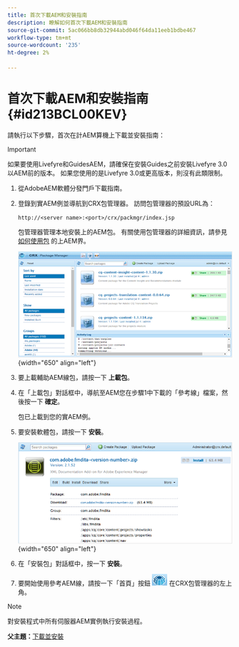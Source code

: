 ```yaml
---
title: 首次下載AEM和安裝指南
description: 瞭解如何首次下載AEM和安裝指南
source-git-commit: 5ac066bb8db32944abd046f64da11eeb1bdbe467
workflow-type: tm+mt
source-wordcount: '235'
ht-degree: 2%

---
```



# 首次下載AEM和安裝指南 {#id213BCL00KEV}

請執行以下步驟，首次在計AEM算機上下載並安裝指南：

>[!IMPORTANT]
>
> 如果要使用Livefyre和GuidesAEM，請確保在安裝Guides之前安裝Livefyre 3.0以AEM前的版本。 如果您使用的是Livefyre 3.0或更高版本，則沒有此類限制。

1. 從AdobeAEM軟體分發門戶下載指南。

1. 登錄到實AEM例並導航到CRX包管理器。 訪問包管理器的預設URL為：

   ```http
   http://<server name>:<port>/crx/packmgr/index.jsp
   ```

   包管理器管理本地安裝上的AEM包。 有關使用包管理器的詳細資訊，請參見 [如何使用包](https://helpx.adobe.com/tw/experience-manager/6-5/sites/administering/using/package-manager.html) 的上AEM界。

   ![](assets/package-manager.png){width="650" align="left"}

1. 要上載輔助AEM線包，請按一下 **上載包**。

1. 在「上載包」對話框中，導航至AEM您在步驟1中下載的「參考線」檔案，然後按一下 **確定**。

   包已上載到您的實AEM例。

1. 要安裝軟體包，請按一下 **安裝**。

   ![](assets/install-package.png){width="650" align="left"}

1. 在「安裝包」對話框中，按一下 **安裝**。

1. 要開始使用參考AEM線，請按一下「首頁」按鈕 ![](assets/home-button.png) 在CRX包管理器的左上角。


>[!NOTE]
>
> 對安裝程式中所有伺服器AEM實例執行安裝過程。

**父主題：**[&#x200B;下載並安裝](download-install.md)

